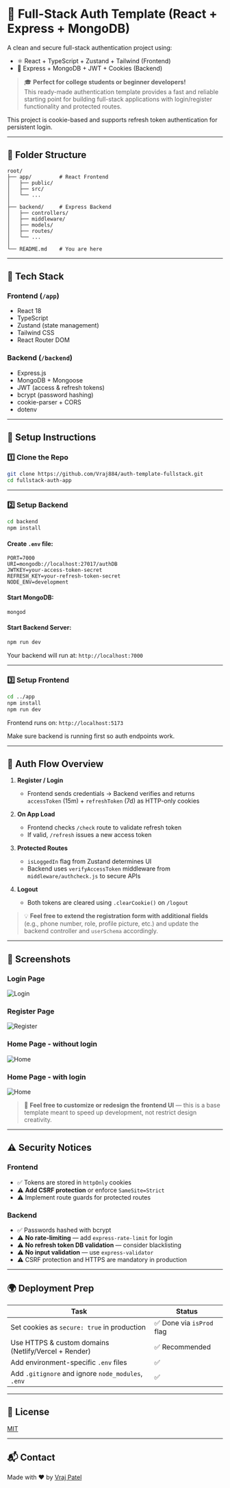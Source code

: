 
# 🔐 Full-Stack Auth Template (React + Express + MongoDB)

A clean and secure full-stack authentication project using:

- ⚛️ React + TypeScript + Zustand + Tailwind (Frontend)
- 🚀 Express + MongoDB + JWT + Cookies (Backend)

> 🎓 **Perfect for college students or beginner developers!**  
> This ready-made authentication template provides a fast and reliable starting point for building full-stack applications with login/register functionality and protected routes.

This project is cookie-based and supports refresh token authentication for persistent login.


---

## 📁 Folder Structure

```
root/
├── app/         # React Frontend
│   ├── public/
│   ├── src/
│   └── ...
│
├── backend/     # Express Backend
│   ├── controllers/
│   ├── middleware/
│   ├── models/
│   ├── routes/
│   └── ...
│
└── README.md    # You are here
```

---

## 🧠 Tech Stack

### Frontend (`/app`)
- React 18
- TypeScript
- Zustand (state management)
- Tailwind CSS
- React Router DOM

### Backend (`/backend`)
- Express.js
- MongoDB + Mongoose
- JWT (access & refresh tokens)
- bcrypt (password hashing)
- cookie-parser + CORS
- dotenv

---

## 🚀 Setup Instructions

### 1️⃣ Clone the Repo

```bash
git clone https://github.com/Vraj884/auth-template-fullstack.git
cd fullstack-auth-app
```

---

### 2️⃣ Setup Backend

```bash
cd backend
npm install
```

#### Create `.env` file:

```
PORT=7000
URI=mongodb://localhost:27017/authDB
JWTKEY=your-access-token-secret
REFRESH_KEY=your-refresh-token-secret
NODE_ENV=development
```

#### Start MongoDB:

```bash
mongod
```

#### Start Backend Server:

```bash
npm run dev
```

Your backend will run at: `http://localhost:7000`

---

### 3️⃣ Setup Frontend

```bash
cd ../app
npm install
npm run dev
```

Frontend runs on: `http://localhost:5173`

Make sure backend is running first so auth endpoints work.

---

## 🔐 Auth Flow Overview

1. **Register / Login**
   - Frontend sends credentials → Backend verifies and returns `accessToken` (15m) + `refreshToken` (7d) as HTTP-only cookies

2. **On App Load**
   - Frontend checks `/check` route to validate refresh token
   - If valid, `/refresh` issues a new access token

3. **Protected Routes**
   - `isLoggedIn` flag from Zustand determines UI
   - Backend uses `verifyAccessToken` middleware from `middleware/authcheck.js` to secure APIs

4. **Logout**
   - Both tokens are cleared using `.clearCookie()` on `/logout`

> 💡 **Feel free to extend the registration form with additional fields** (e.g., phone number, role, profile picture, etc.) and update the backend controller and `userSchema` accordingly.

---

## 📸 Screenshots

### Login Page
![Login](app/public/screenshots/Login.png)

### Register Page
![Register](app/public/screenshots/Register.png)

### Home Page - without login
![Home](app/public/screenshots/Home-Logout.png)

### Home Page - with login
![Home](app/public/screenshots/Home-Login.png)

> 🎨 **Feel free to customize or redesign the frontend UI** — this is a base template meant to speed up development, not restrict design creativity.

---

## ⚠️ Security Notices

### Frontend
- ✅ Tokens are stored in `httpOnly` cookies
- ⚠️ **Add CSRF protection** or enforce `SameSite=Strict`
- ⚠️ Implement route guards for protected routes

### Backend
- ✅ Passwords hashed with bcrypt
- ⚠️ **No rate-limiting** — add `express-rate-limit` for login
- ⚠️ **No refresh token DB validation** — consider blacklisting
- ⚠️ **No input validation** — use `express-validator`
- ⚠️ CSRF protection and HTTPS are mandatory in production

---

## 🌍 Deployment Prep

| Task | Status |
|------|--------|
| Set cookies as `secure: true` in production | ✅ Done via `isProd` flag |
| Use HTTPS & custom domains (Netlify/Vercel + Render) | ✅ Recommended |
| Add environment-specific `.env` files | ✅ |
| Add `.gitignore` and ignore `node_modules`, `.env` | ✅ |

---

## 🧾 License

[MIT](LICENSE)

---

## 📬 Contact

Made with ❤️ by [Vraj Patel](https://github.com/your-username)

